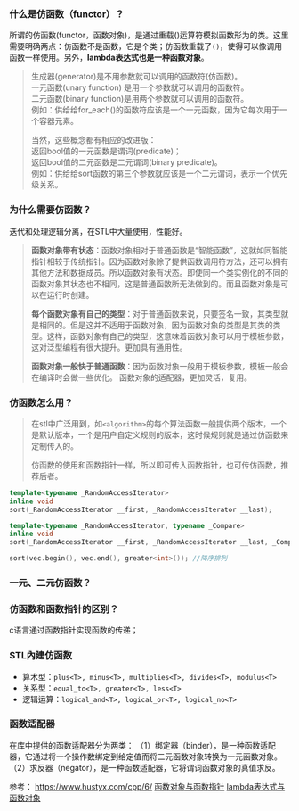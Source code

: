 
### 什么是仿函数（functor）？

所谓的仿函数(functor，函数对象)，是通过重载()运算符模拟函数形为的类。这里需要明确两点：仿函数不是函数，它是个类；仿函数重载了`()`，使得可以像调用函数一样使用。另外，**lambda表达式也是一种函数对象**。

> 生成器(generator)是不用参数就可以调用的函数符(仿函数)。  
> 一元函数(unary function) 是用一个参数就可以调用的函数符。  
> 二元函数(binary function)是用两个参数就可以调用的函数符。  
> 例如：供给给for_each()的函数符应该是一个一元函数，因为它每次用于一个容器元素。  
>
> 当然，这些概念都有相应的改进版：  
> 返回bool值的一元函数是谓词(predicate)；  
> 返回bool值的二元函数是二元谓词(binary predicate)。  
> 例如：供给给sort函数的第三个参数就应该是一个二元谓词，表示一个优先级关系。  

### 为什么需要仿函数？

迭代和处理逻辑分离，在STL中大量使用，性能好。

> **函数对象带有状态**：函数对象相对于普通函数是“智能函数”，这就如同智能指针相较于传统指针。因为函数对象除了提供函数调用符方法，还可以拥有其他方法和数据成员。所以函数对象有状态。即使同一个类实例化的不同的函数对象其状态也不相同，这是普通函数所无法做到的。而且函数对象是可以在运行时创建。
>
> **每个函数对象有自己的类型**：对于普通函数来说，只要签名一致，其类型就是相同的。但是这并不适用于函数对象，因为函数对象的类型是其类的类型。这样，函数对象有自己的类型，这意味着函数对象可以用于模板参数，这对泛型编程有很大提升。更加具有通用性。
>
> **函数对象一般快于普通函数**：因为函数对象一般用于模板参数，模板一般会在编译时会做一些优化。
> 函数对象的适配器，更加灵活，复用。

### 仿函数怎么用？

> 在stl中广泛用到，如`<algorithm>`的每个算法函数一般提供两个版本，一个是默认版本，一个是用户自定义规则的版本，这时候规则就是通过仿函数来定制传入的。
>
> 仿函数的使用和函数指针一样，所以即可传入函数指针，也可传仿函数，推荐后者。

```c++
template<typename _RandomAccessIterator>
inline void
sort(_RandomAccessIterator __first, _RandomAccessIterator __last);

template<typename _RandomAccessIterator, typename _Compare>  
inline void
sort(_RandomAccessIterator __first, _RandomAccessIterator __last, _Compare __comp);

sort(vec.begin(), vec.end(), greater<int>()); //降序排列
```

### 一元、二元仿函数？

### 仿函数和函数指针的区别？

c语言通过函数指针实现函数的传递；

### STL內建仿函数

+ 算术型：`plus<T>, minus<T>, multiplies<T>, divides<T>, modulus<T>`
+ 关系型：`equal_to<T>, greater<T>, less<T>`
+ 逻辑运算：`logical_and<T>, logical_or<T>, logical_no<T>`

### 函数适配器

在库中提供的函数适配器分为两类：
（1）绑定器（binder），是一种函数适配器，它通过将一个操作数绑定到给定值而将二元函数对象转换为一元函数对象。
（2）求反器（negator），是一种函数适配器，它将谓词函数对象的真值求反。

参考：
<https://www.hustyx.com/cpp/6/>
[函数对象与函数指针](https://blog.csdn.net/haolexiao/article/details/53493837)
[lambda表达式与函数对象](https://www.jianshu.com/p/d686ad9de817)